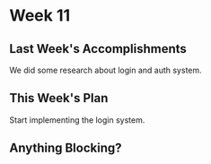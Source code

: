 # Week 11
## Last Week's Accomplishments
We did some research about login and auth system.

## This Week's Plan
Start implementing the login system.

## Anything Blocking?

